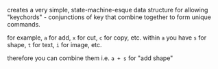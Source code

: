 
creates a very simple, state-machine-esque data structure for allowing "keychords" - conjunctions of key that combine together to form unique commands.

for example, `a` for add, `x` for cut, `c` for copy, etc.
within `a` you have `s` for shape, `t` for text, `i` for image, etc.

therefore you can combine them i.e. `a + s` for "add shape"
